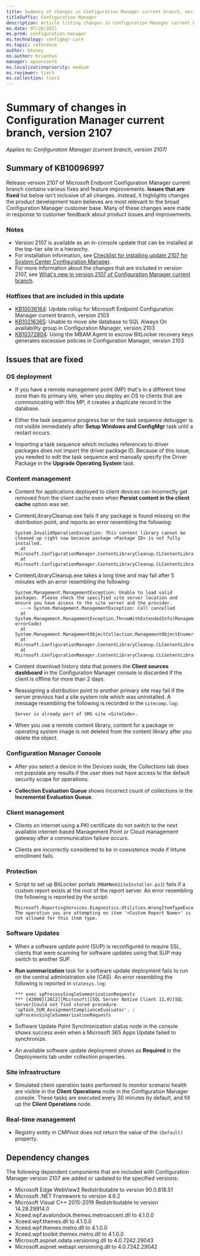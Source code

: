 ```yaml
---
title: Summary of changes in Configuration Manager current branch, version 2107
titleSuffix: Configuration Manager
description: Article listing changes in Configuration Manager current branch, version 2107
ms.date: 07/28/2021
ms.prod: configuration-manager
ms.technology: configmgr-core
ms.topic: reference
author: bhuney
ms.author: brianhun
manager: apoorvseth
ms.localizationpriority: medium
ms.reviewer: tier3
ms.collection: tier3
---
```


# Summary of changes in Configuration Manager current branch, version 2107

*Applies to: Configuration Manager (current branch, version 2107)*

## Summary of KB10096997

Release version 2107 of Microsoft Endpoint Configuration Manager current branch contains various fixes and feature improvements. **Issues that are fixed** list below isn't inclusive of all changes. Instead, it highlights changes the product development team believes are most relevant to the broad Configuration Manager customer base. Many of these changes were made in response to customer feedback about product issues and improvements.

### Notes

- Version 2107 is available as an in-console update that can be installed at the top-tier site in a hierarchy.
- For installation information, see [Checklist for installing update 2107 for System Center Configuration Manager](../../core/servers/manage/checklist-for-installing-update-2107.md).
- For more information about the changes that are included in version 2107, see [What's new in version 2107 of Configuration Manager current branch](../../core/plan-design/changes/whats-new-in-version-2107.md).

### Hotfixes that are included in this update

- [KB10036164](../../hotfix/2103/10036164.md): Update rollup for Microsoft Endpoint Configuration Manager current branch, version 2103
- [KB10216365](../../hotfix/2103/10216365.md): Unable to move site database to SQL Always On availability group in Configuration Manager, version 2103
- [KB10372804](../../hotfix/2103/10372804.md): Using the MBAM Agent to escrow BitLocker recovery keys generates excessive policies in Configuration Manager, version 2103

## Issues that are fixed

### OS deployment

<!-- 2843466 -->
- If you have a remote management point (MP) that's in a different time zone than its primary site, when you deploy an OS to clients that are communicating with this MP, it creates a duplicate record in the database.

<!-- 9535375 -->
- Either the task sequence progress bar or the task sequence debugger is not visible immediately after **Setup Windows and ConfigMgr** task until a restart occurs.

<!-- 10389665 -->
- Importing a task sequence which includes references to driver packages does not import the driver package ID. Because of this issue, you needed to edit the task sequence and manually specify the Driver Package in the **Upgrade Operating System** task.

### Content management

<!-- 3308493 -->
- Content for applications deployed to client devices can incorrectly get removed from the client cache even when **Persist content in the client cache** option was set.

<!-- 4411374-->
- ContentLibraryCleanup.exe fails if any package is found missing on the distribution point, and reports an error resembling the following:

  ```text
  System.InvalidOperationException: This content library cannot be cleaned up right now because package <Package ID> is not fully installed.
    at Microsoft.ConfigurationManager.ContentLibraryCleanup.CLContentLibrary.LoadDistributedPackagesFromProvider()
    at Microsoft.ConfigurationManager.ContentLibraryCleanup.CLContentLibrary.LoadValidContentData()
  ```

<!-- 8740130 -->
- ContentLibraryCleanup.exe takes a long time and may fail after 5 minutes with an error resembling the following:

  ```text
  System.Management.ManagementException: Unable to load valid packages. Please check the specified site server location and ensure you have access to the site server and the provider. 
    ---> System.Management.ManagementException: Call cancelled 
    at System.Management.ManagementException.ThrowWithExtendedInfo(ManagementStatus errorCode)
    at System.Management.ManagementObjectCollection.ManagementObjectEnumerator.MoveNext() 
    at Microsoft.ConfigurationManager.ContentLibraryCleanup.CLContentLibrary.LoadPackageToContentFromProvider() 
    at Microsoft.ConfigurationManager.ContentLibraryCleanup.CLContentLibrary.LoadValidContentData() 
  ```

<!-- 9066956 -->
- Content download history data that powers the **Client sources dashboard** in the Configuration Manager console is discarded if the client is offline for more than 2 days.

<!-- 9726239 -->
- Reassigning a distribution point to another primary site may fail if the server previous had a site system role which was uninstalled. A message resembling the following is recorded in the `sitecomp.log`:

  ```text
  Server is already part of SMS site <SiteCode>.
  ```

<!-- 5912794 -->
- When you use a remote content library, content for a package or operating system image is not deleted from the content library after you delete the object.

### Configuration Manager Console

<!-- 9928902 -->
- After you select a device in the Devices node, the Collections tab does not populate any results if the user does not have access to the default security scope for operations.

<!-- 9952236 -->
- **Collection Evaluation Queue** shows incorrect count of collections in the **Incremental Evaluation Queue**.

### Client management

<!-- 7964181 -->
- Clients on internet using a PKI certificate do not switch to the next available internet-based Management Point or Cloud management gateway after a communication failure occurs.

<!-- 10278101 -->
- Clients are incorrectly considered to be in coexistence mode if Intune enrollment fails.

### Protection

<!-- 8423127 -->
- Script to set up BitLocker portals (`MBAMWebSiteInstaller.ps1`) fails if a custom report exists at the root of the report server. An error resembling the following is reported by the script:

  ```text
  Microsoft.ReportingServices.Diagnostics.Utilities.WrongItemTypeException: The operation you are attempting on item '<Custom Report Name>' is not allowed for this item type.
  ```

### Software Updates

<!-- 8656326 -->
- When a software update point (SUP) is reconfigured to require SSL, clients that were scanning for software updates using that SUP may switch to another SUP.

<!-- 9826023 -->
- **Run summarization** task for a software update deployment fails to run on the central administration site (CAS). An error resembling the following is reported in `statesys.log`:

  ```text
  *** exec spProcessSingleSummarizationRequests
  *** [42000][2812][Microsoft][SQL Server Native Client 11.0][SQL Server]Could not find stored procedure 'spTask_SUM_AssignmentComplianceEvaluator'. : spProcessSingleSummarizationRequests
  ```

<!-- 9377008 -->
- Software Update Point Synchronization status node in the console shows success even when a Microsoft 365 Apps Update failed to synchronize.

<!-- 4244824 -->
- An available software update deployment shows as **Required** in the Deployments tab under collection properties.

### Site infrastructure

<!-- 8716124 -->
- Simulated client operation tasks performed to monitor scenario health are visible in the **Client Operations** node in the Configuration Manager console. These tasks are executed every 30 minutes by default, and fill up the **Client Operations** node.

### Real-time management

<!-- 9486588 -->
- Registry entity in CMPivot does not return the value of the `(Default)` property.

## Dependency changes

The following dependent components that are included with Configuration Manager version 2107 are added or updated to the specified versions:

- Microsoft Edge WebView2 Redistributable to version 90.0.818.51
- Microsoft .NET Framework to version 4.6.2
- Microsoft Visual C++ 2015-2019 Redistributable to version 14.28.29914.0
- Xceed.wpf.avalondock.themes.metroaccent.dll to 4.1.0.0
- Xceed.wpf.themes.dll to 4.1.0.0
- Xceed.wpf.themes.metro.dll to 4.1.0.0
- Xceed.wpf.toolkit.themes.metro.dll to 4.1.0.0
- Microsoft.aspnet.odata.versioning.dll to 4.0.7242.29043
- Microsoft.aspnet.webapi.versioning.dll to 4.0.7242.29042
